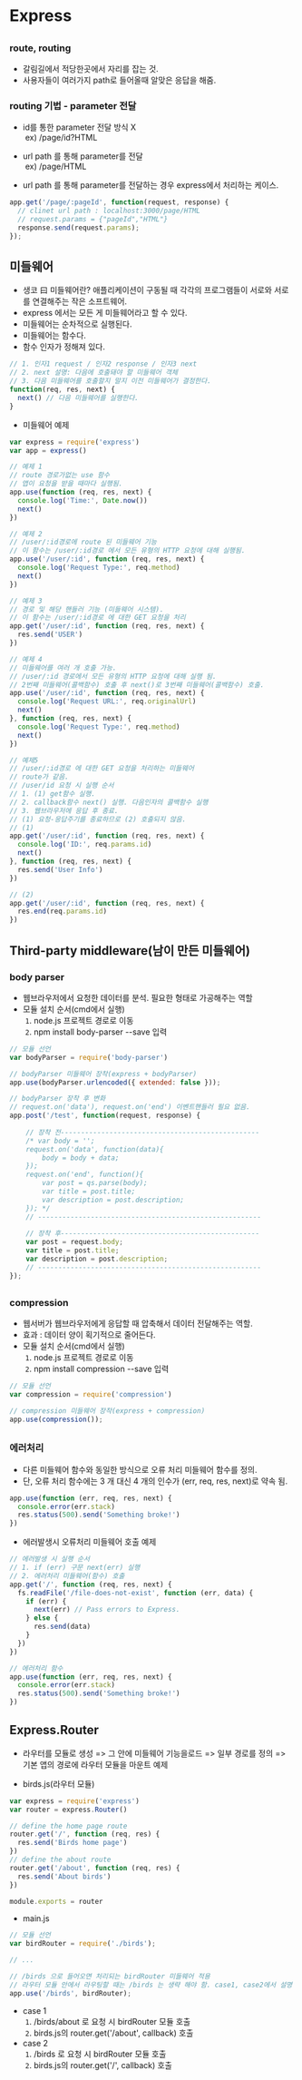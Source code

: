 # Express
##
### route, routing
- 갈림길에서 적당한곳에서 자리를 잡는 것.
- 사용자들이 여러가지 path로 들어올때 알맞은 응답을 해줌.

### routing 기법 - parameter 전달
- id를 통한 parameter 전달 방식 X    
&nbsp;ex) /page/id?HTML       
- url path 를 통해 parameter를 전달    
&nbsp;ex) /page/HTML       

- url path 를 통해 parameter를 전달하는 경우 express에서 처리하는 케이스.
```javascript
app.get('/page/:pageId', function(request, response) {
  // clinet url path : localhost:3000/page/HTML 
  // request.params = {"pageId","HTML"}
  response.send(request.params);
});
```
##
## 미들웨어
- 생코 曰 미들웨어란? 애플리케이션이 구동될 때 각각의 프로그램들이 서로와 서로를 연결해주는 작은 소프트웨어.
- express 에서는 모든 게 미들웨어라고 할 수 있다.
- 미들웨어는 순차적으로 실행된다.
- 미들웨어는 함수다.
- 함수 인자가 정해져 있다.
```javascript
// 1. 인자1 request / 인자2 response / 인자3 next
// 2. next 설명: 다음에 호출돼야 할 미들웨어 객체
// 3. 다음 미들웨어를 호출할지 말지 이전 미들웨어가 결정한다.
function(req, res, next) {
  next() // 다음 미들웨어를 실행한다.
}
```

- 미들웨어 예제
```javascript
var express = require('express')
var app = express()

// 예제 1
// route 경로가없는 use 함수
// 앱이 요청을 받을 때마다 실행됨.
app.use(function (req, res, next) {
  console.log('Time:', Date.now())
  next()
})

// 예제 2
// /user/:id경로에 route 된 미들웨어 기능 
// 이 함수는 /user/:id경로 에서 모든 유형의 HTTP 요청에 대해 실행됨.
app.use('/user/:id', function (req, res, next) {
  console.log('Request Type:', req.method)
  next()
})

// 예제 3 
// 경로 및 해당 핸들러 기능 (미들웨어 시스템). 
// 이 함수는 /user/:id경로 에 대한 GET 요청을 처리
app.get('/user/:id', function (req, res, next) {
  res.send('USER')
})

// 예제 4
// 미들웨어를 여러 개 호출 가능. 
// /user/:id 경로에서 모든 유형의 HTTP 요청에 대해 실행 됨.
// 2번째 미들웨어(콜백함수) 호출 후 next()로 3번째 미들웨어(콜백함수) 호출.
app.use('/user/:id', function (req, res, next) {
  console.log('Request URL:', req.originalUrl)
  next()
}, function (req, res, next) {
  console.log('Request Type:', req.method)
  next()
})

// 예제5
// /user/:id경로 에 대한 GET 요청을 처리하는 미들웨어
// route가 같음. 
// /user/id 요청 시 실행 순서  
// 1. (1) get함수 실행. 
// 2. callback함수 next() 실행. 다음인자의 콜백함수 실행
// 3. 웹브라우저에 응답 후 종료.
// (1) 요청-응답주기를 종료하므로 (2) 호출되지 않음.
// (1)
app.get('/user/:id', function (req, res, next) {
  console.log('ID:', req.params.id)
  next()
}, function (req, res, next) {
  res.send('User Info')
})

// (2)
app.get('/user/:id', function (req, res, next) {
  res.end(req.params.id)
})
```

##
## Third-party middleware(남이 만든 미들웨어)
### body parser
- 웹브라우저에서 요청한 데이터를 분석. 필요한 형태로 가공해주는 역할
- 모듈 설치 순서(cmd에서 실행)    
&nbsp;`1`. node.js 프로젝트 경로로 이동    
&nbsp;`2`. npm install body-parser --save 입력

```javascript
// 모듈 선언
var bodyParser = require('body-parser')
```

```javascript
// bodyParser 미들웨어 장착(express + bodyParser)
app.use(bodyParser.urlencoded({ extended: false }));
```

```javascript
// bodyParser 장착 후 변화
// request.on('data'), request.on('end') 이벤트핸들러 필요 없음.
app.post('/test', function(request, response) {
     
    // 장착 전-------------------------------------------------
    /* var body = '';
    request.on('data', function(data){
        body = body + data;
    });
    request.on('end', function(){
        var post = qs.parse(body);
        var title = post.title;
        var description = post.description;
    }); */
    // -------------------------------------------------------
    
    // 장착 후------------------------------------------------- 
    var post = request.body;
    var title = post.title;
    var description = post.description;
    // -------------------------------------------------------
});
```
##
### compression
- 웹서버가 웹브라우저에게 응답할 때 압축해서 데이터 전달해주는 역할. 
- 효과 : 데이터 양이 획기적으로 줄어든다.
- 모듈 설치 순서(cmd에서 실행)    
&nbsp;`1`. node.js 프로젝트 경로로 이동    
&nbsp;`2`. npm install compression --save 입력

```javascript
// 모듈 선언
var compression = require('compression')
```

```javascript
// compression 미들웨어 장착(express + compression)
app.use(compression());
```

##
### 에러처리
- 다른 미들웨어 함수와 동일한 방식으로 오류 처리 미들웨어 함수를 정의.
- 단, 오류 처리 함수에는 3 개 대신 4 개의 인수가 (err, req, res, next)로 약속 됨.
```javascript
app.use(function (err, req, res, next) {
  console.error(err.stack)
  res.status(500).send('Something broke!')
})
```

- 에러발생시 오류처리 미들웨어 호출 예제
```javascript
// 에러발생 시 실행 순서  
// 1. if (err) 구문 next(err) 실행 
// 2. 에러처리 미들웨어(함수) 호출
app.get('/', function (req, res, next) {
  fs.readFile('/file-does-not-exist', function (err, data) {
    if (err) {
      next(err) // Pass errors to Express.
    } else {
      res.send(data)
    }
  })
})

// 에러처리 함수
app.use(function (err, req, res, next) {
  console.error(err.stack)
  res.status(500).send('Something broke!')
})
```

##
## Express.Router
- 라우터를 모듈로 생성 => 그 안에 미들웨어 기능을로드 => 일부 경로를 정의 => 기본 앱의 경로에 라우터 모듈을 마운트 예제

- birds.js(라우터 모듈)
```javascript
var express = require('express')
var router = express.Router()

// define the home page route
router.get('/', function (req, res) {
  res.send('Birds home page')
})
// define the about route
router.get('/about', function (req, res) {
  res.send('About birds')
})

module.exports = router

```

- main.js
```javascript
// 모듈 선언
var birdRouter = require('./birds'); 

// ...

// /birds 으로 들어오면 처리되는 birdRouter 미들웨어 적용
// 라우터 모듈 안에서 라우팅할 때는 /birds 는 생략 해야 함. case1, case2에서 설명
app.use('/birds', birdRouter);
```

- case 1    
&nbsp;`1`. /birds/about 로 요청 시 birdRouter 모듈 호출      
&nbsp;`2`. birds.js의 router.get('/about', callback) 호출     
- case 2    
&nbsp;`1`. /birds 로 요청 시 birdRouter 모듈 호출      
&nbsp;`2`. birds.js의 router.get('/', callback) 호출          
